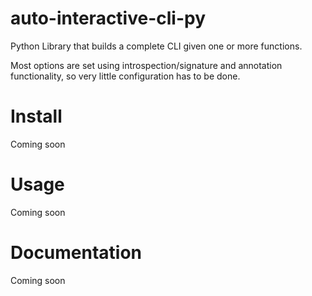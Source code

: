 # auto-interactive-cli-py
Python Library that builds a complete CLI given one or more functions.

Most options are set using introspection/signature and annotation functionality, so very little configuration has to be done.

# Install
Coming soon

# Usage
Coming soon

# Documentation
Coming soon
